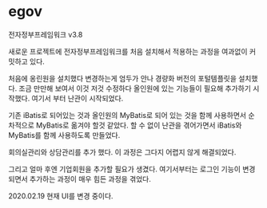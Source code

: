 # egov
전자정부프레임워크 v3.8

새로운 프로젝트에 전자정부프레임워크를 처음 설치해서 적용하는 과정을 여과없이 커밋하고 있다.

처음에 옹린원을 설치했다 변경하는게 엄두가 안나 경량화 버전의 포털템플릿을 설치했다.
조금 만만해 보여서 이것 저것 수정하다 올인원에 있는 기능들이 필요해 추가하기 시작했다.
여기서 부터 난관이 시작되었다.

기존 iBatis로 되어있는 것과 올인원의 MyBatis로 되어 있는 것을 함께 사용하면서 순차적으로 MyBatis로 옮겨야 할것 같았다.
할 수 없이 난관을 겪어가면서 iBatis와 MyBatis를 함께 사용하도록 만들었다.

회의실관리와 상담관리를 추가 했다. 이 과정은 그다지 어렵지 않게 해결되었다.

그리고 얼마 후엔 기업회원을 추가할 필요가 생겼다.
여기서부터는 로그인 기능이 변경되면서 추가하는 과정이 매우 힘든 과정을 겪었다.

2020.02.19 현재 UI를 변경 중이다.

